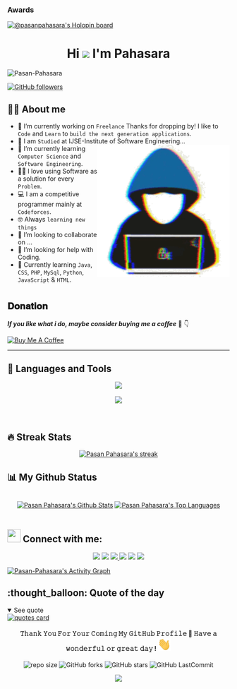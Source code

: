 ### Awards
<a href="https://holopin.io/@pasanpahasara">
  <img src="https://holopin.me/pasanpahasara" alt="@pasanpahasara's Holopin board" />
</a>
</br>

<h1 align="center">Hi <img src="https://raw.githubusercontent.com/MartinHeinz/MartinHeinz/master/wave.gif" width="30px"> I'm Pahasara</h1>

  
<img src="https://komarev.com/ghpvc/?username=pahasara1&label=Profile%20views&color=0e75b6&style=flat" alt="Pasan-Pahasara" /> </p>

[![GitHub followers](https://img.shields.io/github/followers/Pasan-Pahasara.svg?style=social&label=Follow&maxAge=2592000)](https://github.com/Pasan-Pahasara?tab=followers)



## :sassy_man:  About me

- 🔭 I’m currently working on `Freelance` Thanks for dropping by! I like to `Code` and `Learn` to `build the next generation applications`.
- :school: I am  `Studied` at IJSE-Institute of Software Engineering... <img align="right" alt="GIF" src="https://github.com/Pasan-Pahasara/md-alpha/blob/main/image.gif?raw=true" width="300" height="300" style="max-width: 100%;">
- 🌱 I’m currently learning `Computer Science` and `Software Engineering`.
- :technologist: I love using Software as a solution for every `Problem`.
- :computer: I am a competitive programmer mainly at `Codeforces`.
- :nerd_face: Always `learning new things`
- 👯 I’m looking to collaborate on ...
- 🤔 I’m looking for help with Coding.
- 🌱 Currently learning `Java`, `CSS`, `PHP`, `MySql`, `Python`, `JavaScript` & `HTML`.
  <br>
<div>

#
</div>

## 𝐃𝐨𝐧𝐚𝐭𝐢𝐨𝐧

***If you like what i do, maybe consider buying me a coffee*** 🥺 👇

<a href="https://www.buymeacoffee.com/pasanpahasara"><img src="https://cdn.buymeacoffee.com/buttons/v2/default-red.png" alt="Buy Me A Coffee" style="height: 35px !important; width: 120px !important;"></a>

***

[comment]: <> ([Readme-File-Styles]:https://github.com/Pasan-Pahasara/Readme-File-Styles)

## 🚀 Languages and Tools
<p align="center">
  <a href="https://skillicons.dev">
   <img src="https://skillicons.dev/icons?i=react,angular,bootstrap,css,gcp,git,hibernate,html,mysql,java,js,nodejs,php,py,spring" />
  </a>
</p>

<p align="center">
  <a href="https://skillicons.dev">
   <img src="https://skillicons.dev/icons?i=figma,xd,github,androidstudio,idea,vscode,eclipse" />
  </a>
</p>
</br>

## 🔥 Streak Stats
<p align="center">
  <p align="center">
    <a href="https://github.com/Pasan-Pahasara/github-readme-streak-stats">
        <img title="🔥 Get streak stats for your profile at git.io/streak-stats" alt="Pasan Pahasara's streak" src="https://github-readme-streak-stats.herokuapp.com/?user=Pasan-Pahasara&theme=black-ice&hide_border=true&stroke=0000&background=000000"/>
    </a>
  </p>
</p>

## 📊 My Github Status
  <br/>
  <div align="center">
    <a href="https://github.com/Pasan-Pahasara/github-readme-stats"><img alt="Pasan Pahasara's Github Stats" src="https://github-readme-stats.vercel.app/api?username=Pasan-Pahasara&show_icons=true&count_private=true&theme=react&hide_border=true&bg_color=000000" /></a>
  <a href="https://github.com/Pasan-Pahasara/github-readme-stats"><img alt="Pasan Pahasara's Top Languages" src="https://github-readme-stats.vercel.app/api/top-langs/?username=Pasan-Pahasara&langs_count=20&count_private=true&layout=compact&theme=react&hide_border=true&bg_color=000000" /></a>
  </div>
  <br/>

## <img src="https://media.giphy.com/media/iY8CRBdQXODJSCERIr/giphy.gif" width="30px" height="30px"> Connect with me:
<p align="center">
<a href = "https://lk.linkedin.com/in/pasan-pahasara-356a75165" target="blank"><img src="https://img.icons8.com/fluent/48/000000/linkedin.png"/></a>
<a href = "https://twitter.com/PasanPahasara" target="blank"><img src="https://img.icons8.com/fluency/48/000000/twitter.png"/></a>
<a href = "pasanpahasara7788@gmail.com" target="blank"><img src="https://img.icons8.com/fluency/48/000000/gmail-new.png"/>
<a href = "https://www.instagram.com/_.shenux._/?hl=en" target="blank"><img src="https://img.icons8.com/fluent/48/000000/instagram-new.png"/></a>
<a href = "https://www.facebook.com/nowety.pasan" target="blank"><img src="https://img.icons8.com/fluency/48/000000/facebook-new.png"/></a>
<a href = "https://www.hackerrank.com/pasanpahasara771" target="blank"><img src="https://img.icons8.com/external-tal-revivo-filled-tal-revivo/48/000000/external-hackerrank-is-a-technology-company-that-focuses-on-competitive-programming-logo-filled-tal-revivo.png"/></a>
</p> 
  
<a href="https://github.com/Pasan-Pahasara/github-readme-activity-graph"><img alt="Pasan-Pahasara's Activity Graph" src="https://activity-graph.herokuapp.com/graph?username=Pasan-Pahasara&bg_color=0D1117&color=5BCDEC&line=5BCDEC&point=FFFFFF&hide_border=true" /></a>
</div>

<h2>:thought_balloon: Quote of the day</h2>
<details open>
<summary>See quote</summary>
    <a href="https://github.com/piyushsuthar/github-readme-quotes">
        <img src="https://quotes-github-readme.vercel.app/api?type=horizontal&theme=tokyonight" alt="quotes card">
    </a>
</details>
  
<h4 align="center">
𝚃𝚑𝚊𝚗𝚔 𝚈𝚘𝚞 𝙵𝚘𝚛 𝚈𝚘𝚞𝚛 𝙲𝚘𝚖𝚒𝚗𝚐 𝙼𝚢 𝙶𝚒𝚝𝙷𝚞𝚋 𝙿𝚛𝚘𝚏𝚒𝚕𝚎 🤝
𝙷𝚊𝚟𝚎 𝚊 𝚠𝚘𝚗𝚍𝚎𝚛𝚏𝚞𝚕 𝚘𝚛 𝚐𝚛𝚎𝚊𝚝 𝚍𝚊𝚢 ! <img src="https://github.com/Pasan-Pahasara/md-alpha/blob/main/bye.gif" width="30px" height="30px">
</h4>

<div align="center">

![repo size](https://img.shields.io/github/repo-size/Pasan-Pahasara/Pasan-Pahasara?label=Repo%20Size&style=for-the-badge&labelColor=black&color=20bf6b)
![GitHub forks](https://img.shields.io/github/forks/Pasan-Pahasara/Pasan-Pahasara?&labelColor=black&color=0fb9b1&style=for-the-badge)
![GitHub stars](https://img.shields.io/github/stars/Pasan-Pahasara/Pasan-Pahasara?&labelColor=black&color=f7b731&style=for-the-badge)
![GitHub LastCommit](https://img.shields.io/github/last-commit/Pasan-Pahasara/Pasan-Pahasara?logo=github&labelColor=black&color=d1d8e0&style=for-the-badge)

</div>

<p align="center">
  <img src="https://capsule-render.vercel.app/api?type=waving&color=gradient&height=100&section=footer"/>
</p>
